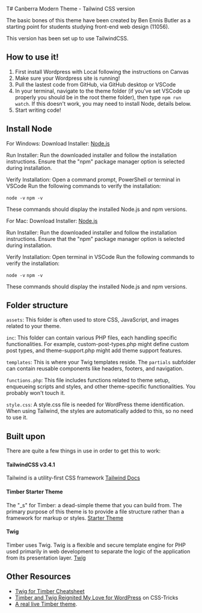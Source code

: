 T# Canberra Modern Theme - Tailwind CSS version

The basic bones of this theme have been created by Ben Ennis Butler as a starting point for students studying front-end web design (11056).

This version has been set up to use TailwindCSS.


## How to use it!

1. First install Wordpress with Local following the instructions on Canvas
2. Make sure your Wordpress site is running!
3. Pull the lastest code from GitHub, via GitHub desktop or VSCode
4. In your terminal, navigate to the theme folder (if you've set VSCode up properly you should be in the root theme folder), then type `npm run watch`. If this doesn't work, you may need to install Node, details below.
5. Start writing code!


## Install Node

For Windows:
Download Installer: [Node.js](https://nodejs.org/)

Run Installer:
Run the downloaded installer and follow the installation instructions.
Ensure that the "npm" package manager option is selected during installation.

Verify Installation:
Open a command prompt, PowerShell or terminal in VSCode
Run the following commands to verify the installation:

`node -v`
`npm -v`

These commands should display the installed Node.js and npm versions.


For Mac:
Download Installer: [Node.js](https://nodejs.org/)

Run Installer:
Run the downloaded installer and follow the installation instructions.
Ensure that the "npm" package manager option is selected during installation.

Verify Installation:
Open terminal in VSCode
Run the following commands to verify the installation:

`node -v`
`npm -v`

These commands should display the installed Node.js and npm versions.

## Folder structure

`assets`: This folder is often used to store CSS, JavaScript, and images related to your theme.

`inc`: This folder can contain various PHP files, each handling specific functionalities. For example, custom-post-types.php might define custom post types, and theme-support.php might add theme support features.

`templates`: This is where your Twig templates reside. The `partials` subfolder can contain reusable components like headers, footers, and navigation.

`functions.php`: This file includes functions related to theme setup, enqueueing scripts and styles, and other theme-specific functionalities. You probably won't touch it.

`style.css`: A style.css file is needed for WordPress theme identification. When using Tailwind, the styles are automatically added to this, so no need to use it.


## Built upon
There are quite a few things in use in order to get this to work:

#### TailwindCSS v3.4.1
Tailwind is a utility-first CSS framework
[Tailwind Docs](https://tailwindcss.com/docs/)

#### Timber Starter Theme
The "_s" for Timber: a dead-simple theme that you can build from. The primary purpose of this theme is to provide a file structure rather than a framework for markup or styles. [Starter Theme](https://travis-ci.com/github/timber/starter-theme)

#### Twig
Timber uses Twig. Twig is a flexible and secure template engine for PHP used primarily in web development to separate the logic of the application from its presentation layer.
[Twig](https://twig.symfony.com/)


## Other Resources

* [Twig for Timber Cheatsheet](http://notlaura.com/the-twig-for-timber-cheatsheet/)
* [Timber and Twig Reignited My Love for WordPress](https://css-tricks.com/timber-and-twig-reignited-my-love-for-wordpress/) on CSS-Tricks
* [A real live Timber theme](https://github.com/laras126/yuling-theme).


